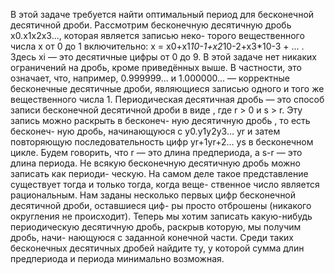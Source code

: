 В этой задаче требуется найти оптимальный период для бесконечной десятичной дроби. Рассмотрим бесконечную десятичную дробь x0.x1x2x3..., которая является записью неко- торого вещественного числа x от 0 до 1 включительно: x = x0+x1*10-1+x2*10-2+x3*10-3 + ... . Здесь xi — это десятичные цифры от 0 до 9. В этой задаче нет никаких ограничений на дробь, кроме приведённых выше. В частности, это означает, что, например, 0.999999... и 1.000000... — корректные бесконечные десятичные дроби, являющиеся записью одного и того же вещественного числа 1.
Периодическая десятичная дробь — это способ записи бесконечной десятичной дроби в виде , где r > 0 и s > r. Эту запись можно раскрыть в бесконеч- ную десятичную дробь , то есть бесконеч- ную дробь, начинающуюся с y0.y1y2y3… yr и затем повторяющую последовательность цифр yr+1yr+2… ys в бесконечном цикле.
Будем говорить, что r — это длина предпериода, а s-r — это длина периода. Не всякую бесконечную десятичную дробь можно записать как периоди- ческую. На самом деле такое представление существует тогда и только тогда, когда веще- ственное число является рациональным.
Нам заданы несколько первых цифр бесконечной десятичной дроби, оставшиеся циф- ры просто отброшены (никакого округления не происходит). Теперь мы хотим записать какую-нибудь периодическую десятичную дробь, раскрыв которую, мы получим дробь, начи- нающуюся с заданной конечной части. Среди таких бесконечных десятичных дробей найдите ту, у которой сумма длин предпериода и периода минимально возможная.